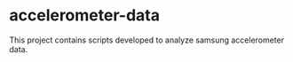 # accelerometer-data

This project contains scripts developed to analyze samsung accelerometer data.